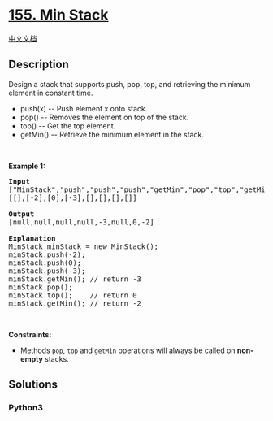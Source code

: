 # [155. Min Stack](https://leetcode.com/problems/min-stack)

[中文文档](//leetcode/0100-0199/0155.Min%20Stack/README.md)

## Description

<p>Design a stack that supports push, pop, top, and retrieving the minimum element in constant time.</p>

<ul>
	<li>push(x) -- Push element x onto stack.</li>
	<li>pop() -- Removes the element on top of the stack.</li>
	<li>top() -- Get the top element.</li>
	<li>getMin() -- Retrieve the minimum element in the stack.</li>
</ul>

<p>&nbsp;</p>
<p><strong>Example 1:</strong></p>

<pre>
<strong>Input</strong>
[&quot;MinStack&quot;,&quot;push&quot;,&quot;push&quot;,&quot;push&quot;,&quot;getMin&quot;,&quot;pop&quot;,&quot;top&quot;,&quot;getMin&quot;]
[[],[-2],[0],[-3],[],[],[],[]]

<strong>Output</strong>
[null,null,null,null,-3,null,0,-2]

<strong>Explanation</strong>
MinStack minStack = new MinStack();
minStack.push(-2);
minStack.push(0);
minStack.push(-3);
minStack.getMin(); // return -3
minStack.pop();
minStack.top();    // return 0
minStack.getMin(); // return -2
</pre>

<p>&nbsp;</p>
<p><strong>Constraints:</strong></p>

<ul>
	<li>Methods <code>pop</code>, <code>top</code> and <code>getMin</code> operations will always be called on <strong>non-empty</strong> stacks.</li>
</ul>


## Solutions

<!-- tabs:start -->

### **Python3**

```python

```

<!-- tabs:end -->
